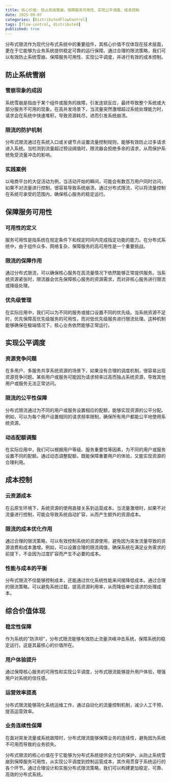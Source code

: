 ```yaml
---
title: 核心价值: 防止系统雪崩、保障服务可用性、实现公平调度、成本控制
date: 2025-09-07
categories: [DistributedFlowControl]
tags: [flow-control, distributed]
published: true
---
```

分布式限流作为现代分布式系统中的重要组件，其核心价值不仅体现在技术层面，更在于它能够为业务系统提供稳定可靠的运行保障。通过合理的限流策略，我们可以有效防止系统雪崩、保障服务可用性、实现公平调度，并进行有效的成本控制。

## 防止系统雪崩

### 雪崩现象的成因

系统雪崩是指由于某个组件或服务的故障，引发连锁反应，最终导致整个系统或大部分服务不可用的现象。在高并发场景下，当流量突然激增超过系统处理能力时，请求会在系统中快速堆积，导致资源耗尽，进而引发系统崩溃。

### 限流的防护机制

分布式限流通过在系统入口或关键节点设置流量控制规则，能够有效防止过多请求进入系统。当检测到流量超过预设阈值时，限流器会拒绝多余的请求，从而保护系统免受流量冲击的影响。

### 实践案例

以电商平台的大促活动为例，当活动开始的瞬间，可能会有数百万用户同时访问，如果不对流量进行控制，很容易导致系统崩溃。通过分布式限流，可以将流量控制在系统可承受的范围内，确保核心服务的稳定运行。

## 保障服务可用性

### 可用性的定义

服务可用性是指系统在规定条件下和规定时间内完成指定功能的能力。在分布式系统中，由于组件众多、网络复杂，保障服务的高可用性是一个重要挑战。

### 限流的保障作用

通过分布式限流，可以确保核心服务在高流量情况下依然能够正常提供服务。当系统资源紧张时，限流器会优先保障核心服务的资源需求，而对非核心服务进行限流或降级处理。

### 优先级管理

在实际应用中，我们可以为不同的服务或接口设置不同的优先级。当系统资源不足时，优先保障高优先级服务的可用性，而对低优先级服务进行限流处理。这种机制能够确保在极端情况下，核心业务依然能够正常运行。

## 实现公平调度

### 资源竞争问题

在多用户、多服务共享系统资源的场景下，如果没有合理的调度机制，很容易出现资源竞争问题。某些用户或服务可能因为请求频率过高而独占系统资源，导致其他用户或服务无法正常访问。

### 限流的公平性保障

分布式限流通过为不同的用户或服务设置相应的配额，能够实现资源的公平分配。例如，可以为每个用户设置相同的请求频率限制，确保所有用户都能公平地使用系统资源。

### 动态配额调整

在实际应用中，我们可以根据用户等级、服务重要性等因素，为不同的用户或服务设置不同的配额。通过动态调整配额，既能保障重要用户的体验，又能实现资源的合理利用。

## 成本控制

### 云资源成本

在云原生环境下，系统资源的使用直接关系到运营成本。当流量激增时，如果不对流量进行控制，可能会导致系统自动扩容，从而产生额外的资源成本。

### 限流的成本优化作用

通过合理的限流策略，可以有效控制系统的资源使用，避免因为突发流量导致的资源浪费和成本激增。例如，可以设置合理的限流阈值，确保系统在满足业务需求的前提下，不会因为过度扩容而产生不必要的成本。

### 性能与成本的平衡

分布式限流不仅能够控制成本，还能通过优化系统性能来间接降低成本。通过合理的限流策略，可以避免系统过载，提高资源利用率，从而降低单位请求的处理成本。

## 综合价值体现

### 稳定性保障

作为系统的"防洪坝"，分布式限流能够有效防止流量洪峰冲击系统，保障系统的稳定运行。这是其最核心的价值所在。

### 用户体验提升

通过保障核心服务的可用性和实现公平调度，分布式限流能够提升用户体验，增强用户对系统的信任感。

### 运营效率提高

分布式限流能够简化系统运维工作，通过自动化的流量控制机制，减少人工干预，提高运营效率。

### 业务连续性保障

在面对突发流量或系统故障时，分布式限流能够保障业务的连续性，避免因为系统不可用而导致的业务损失。

分布式限流的核心价值在于它能够为分布式系统提供全方位的保护，从防止系统雪崩到保障服务可用性，从实现公平调度到控制运营成本，其作用贯穿于系统运行的各个环节。通过合理设计和实施分布式限流策略，我们可以构建更加稳定、可靠、高效的分布式系统。